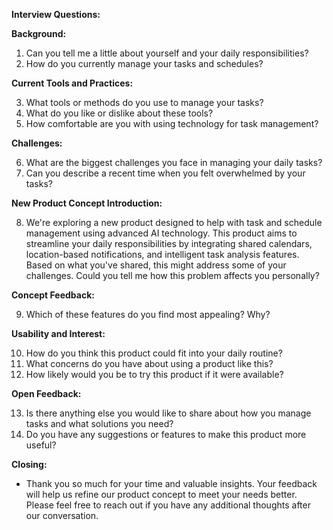 **Interview Questions:**

**Background:**

1. Can you tell me a little about yourself and your daily responsibilities?
2. How do you currently manage your tasks and schedules?

**Current Tools and Practices:**

3. What tools or methods do you use to manage your tasks?
4. What do you like or dislike about these tools?
5. How comfortable are you with using technology for task management?

**Challenges:** 

6. What are the biggest challenges you face in managing your daily tasks? 
7. Can you describe a recent time when you felt overwhelmed by your tasks?

**New Product Concept Introduction:** 

8. We're exploring a new product designed to help with task and schedule management using advanced AI technology. This product aims to streamline your daily responsibilities by integrating shared calendars, location-based notifications, and intelligent task analysis features. Based on what you've shared, this might address some of your challenges. Could you tell me how this problem affects you personally?

**Concept Feedback:** 

9.  Which of these features do you find most appealing? Why?

**Usability and Interest:** 

10. How do you think this product could fit into your daily routine? 
11. What concerns do you have about using a product like this? 
12. How likely would you be to try this product if it were available?

**Open Feedback:** 

13. Is there anything else you would like to share about how you manage tasks and what solutions you need? 
14. Do you have any suggestions or features to make this product more useful?

**Closing:**

- Thank you so much for your time and valuable insights. Your feedback will help us refine our product concept to meet your needs better. Please feel free to reach out if you have any additional thoughts after our conversation.
